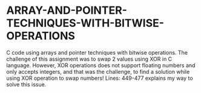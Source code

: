 # ARRAY-AND-POINTER-TECHNIQUES-WITH-BITWISE-OPERATIONS

C code using arrays and pointer techniques with bitwise operations. The challenge of this assignment was to swap 2 values using XOR in C language. However, XOR operations does not
support floating numbers and only accepts integers, and that was the challenge, to find a solution while using XOR operation to swap numbers! Lines: 449-477 explains my way to solve this issue.
